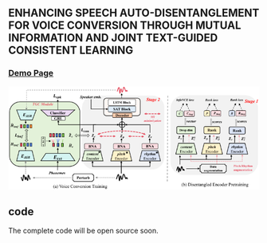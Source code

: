 ## ENHANCING SPEECH AUTO-DISENTANGLEMENT FOR VOICE CONVERSION THROUGH MUTUAL INFORMATION AND JOINT TEXT-GUIDED CONSISTENT LEARNING

<!-- ### [arXiv](https://arxiv.org/abs/2208.08757) | [Demo](https://im1eon.github.io/IS2022-SRDVC/) | [Presentation video](https://www.youtube.com/watch?v=I-fUXv6oYz8) -->

### [Demo Page](https://llamvc.github.io/EADVC/) 


<div align=center>
<img src="EAD-VC.png" width="1000px">
</div>

## code
The complete code will be open source soon.

<!-- ## 1. Dependencies

Install required python packages:

`pip install -r requirements.txt`

## 2. Quick Start

Download pre-trained model from [TsinghuaCloud](https://cloud.tsinghua.edu.cn/f/f3f8106a8cda46c5af56/?dl=1) or [BaiduNetDisk](https://pan.baidu.com/s/1M06ecBhdb3D2ndaeTKCZ4A?pwd=0123) and put it into `My_model/my_demo`.

Download Speechsplit pre-trained model (pitch decoder `640000-P.ckpt` and vocoder `checkpoint_step001000000_ema.pth`) from [here](https://github.com/auspicious3000/SpeechSplit).

Then `cd My_model` and modify paths in `demo.py` to your own paths.

Run `python demo.py` and you will get the converted audio `.wav` in `/my_demo` same like `test_result`.

You else can choose the conditions in `demo.py`.

## 3. Preparation, Training and Inference

Download the VCTK dataset.

Extract spectrogram and f0:`make_spect_f0.py`. 

And modify it to your own path and divide the dataset, run `data_split.py`.

Generate training metadata: `make_metadata.py`.

Run the training scripts: `main.py`.

Generate testing metadata: `make_test_metadata.py`.

Run the inference scripts: `inference.py`

## 4. Evaluation

You may refer to the following: `WER.py`, `mcd.py`, `f0_pcc.py`, `draw_f0_distributions.py`, `draw_speaker_embedding.py` -->

<!-- ## 5. Acknowledgement and References

 This work is supported by National Natural Science Foundation of China (NSFC)
(62076144), National Social Science Foundation of China
(NSSF) (13&ZD189) and Shenzhen Key Laboratory of
next generation interactive media innovative technology
(ZDSYS20210623092001004).

Our work mainly inspired by:

(1) [SpeechSplit](https://github.com/auspicious3000/SpeechSplit#readme):

> K. Qian, Y. Zhang, S. Chang, M. Hasegawa-Johnson, and D. Cox, “Unsupervised speech decomposition via triple information bottleneck,” in International Conference on Machine Learning. PMLR, 2020, pp. 7836–7846.


(2) [VQMIVC](https://github.com/Wendison/VQMIVC):


> D. Wang, L. Deng, Y. T. Yeung, X. Chen, X. Liu, and H. Meng, “VQMIVC: Vector Quantization and Mutual Information-Based Unsupervised Speech Representation Disentanglement for One-Shot Voice Conversion,” in Interspeech, 2021, pp. 1344–1348.



(3) ClsVC:

> H. Tang, X. Zhang, J. Wang, N. Cheng, and J. Xiao, “Clsvc: Learning speech representations with two different classification tasks.” Openreview, 2021, https://openreview.net/forum?id=xp2D-1PtLc5. -->





<!-- [comment]: <> (  pages={846--850},)

[comment]: <> (  doi={10.21437/Interspeech.2021-1990})

## 6. Citation

If you find our work useful in your research, please consider citing:

```
@inproceedings{yang22f_interspeech,
  author={SiCheng Yang and Methawee Tantrawenith and Haolin Zhuang and Zhiyong Wu and Aolan Sun and Jianzong Wang and Ning Cheng and Huaizhen Tang and Xintao Zhao and Jie Wang and Helen Meng},
  title={{Speech Representation Disentanglement with Adversarial Mutual Information Learning for One-shot Voice Conversion}},
  year=2022,
  booktitle={Proc. Interspeech 2022},
  pages={2553--2557},
  doi={10.21437/Interspeech.2022-571}
}
```

Some results can be found [here](https://blog.csdn.net/qq_41897800/article/details/122616675).
Please feel free to contact us ([yangsc21@mails.tsinghua.edu.cn](yangsc21@mails.tsinghua.edu.cn)) with any question or concerns. -->


